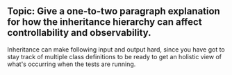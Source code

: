 ## Topic: Give a one-to-two paragraph explanation for how the inheritance hierarchy can affect controllability and observability.

Inheritance can make following input and output hard, since you have got to stay track of multiple class definitions to be ready to get an holistic view of what's occurring when the tests are running.
